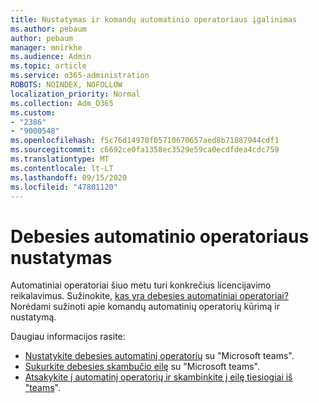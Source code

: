```yaml
---
title: Nustatymas ir komandų automatinio operatoriaus įgalinimas
ms.author: pebaum
author: pebaum
manager: mnirkhe
ms.audience: Admin
ms.topic: article
ms.service: o365-administration
ROBOTS: NOINDEX, NOFOLLOW
localization_priority: Normal
ms.collection: Adm_O365
ms.custom:
- "2386"
- "9000548"
ms.openlocfilehash: f5c76d14970f05710670657aed8b71887944cdf1
ms.sourcegitcommit: c6692ce0fa1358ec3529e59ca0ecdfdea4cdc759
ms.translationtype: MT
ms.contentlocale: lt-LT
ms.lasthandoff: 09/15/2020
ms.locfileid: "47801120"
---
```

# <a name="set-up-a-cloud-auto-attendant"></a>Debesies automatinio operatoriaus nustatymas

Automatiniai operatoriai šiuo metu turi konkrečius licencijavimo reikalavimus. Sužinokite, [kas yra debesies automatiniai operatoriai?](https://docs.microsoft.com/microsoftteams/what-are-phone-system-auto-attendants) Norėdami sužinoti apie komandų automatinių operatorių kūrimą ir nustatymą. 

Daugiau informacijos rasite:

- [Nustatykite debesies automatinį operatorių](https://docs.microsoft.com/microsoftteams/create-a-phone-system-auto-attendant) su "Microsoft teams". 
- [Sukurkite debesies skambučio eilę](https://docs.microsoft.com/microsoftteams/create-a-phone-system-call-queue) su "Microsoft teams". 
- [Atsakykite į automatinį operatorių ir skambinkite į eilę tiesiogiai iš "teams](https://docs.microsoft.com/microsoftteams/answer-auto-attendant-and-call-queue-calls)". 